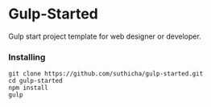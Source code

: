 # Gulp-Started
Gulp start project template for web designer or developer.

### Installing
```
git clone https://github.com/suthicha/gulp-started.git
cd gulp-started
npm install
gulp
```